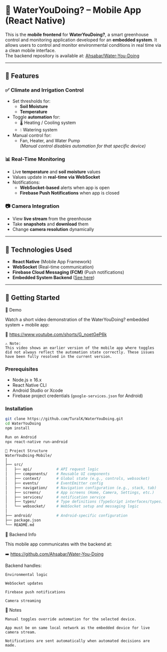 # 🌿 WaterYouDoing? – Mobile App (React Native)

This is the **mobile frontend** for **WaterYouDoing?**, a smart greenhouse control and monitoring application developed for an **embedded system**. It allows users to control and monitor environmental conditions in real time via a clean mobile interface.  
The backend repository is available at: [Ahsabar/Water-You-Doing](https://github.com/Ahsabar/Water-You-Doing)

---

## 📱 Features

### ✅ Climate and Irrigation Control
- Set thresholds for:
  - **Soil Moisture**
  - **Temperature**
- Toggle **automation** for:
  - 🌡️ Heating / Cooling system
  - 💧 Watering system
- Manual control for:
  - Fan, Heater, and Water Pump  
  _(Manual control disables automation for that specific device)_

### 📊 Real-Time Monitoring
- Live **temperature** and **soil moisture** values
- Values update in **real-time via WebSocket**
- Notifications:
  - **WebSocket-based** alerts when app is open
  - **Firebase Push Notifications** when app is closed

### 📷 Camera Integration
- View **live stream** from the greenhouse
- Take **snapshots** and **download** them
- Change **camera resolution** dynamically

---

## 🔌 Technologies Used

- **React Native** (Mobile App Framework)
- **WebSocket** (Real-time communication)
- **Firebase Cloud Messaging (FCM)** (Push notifications)
- **Embedded System Backend** ([See here](https://github.com/Ahsabar/Water-You-Doing))

---

## 🚀 Getting Started

🎥 Demo

Watch a short video demonstration of the WaterYouDoing? embedded system + mobile app:

🔗 https://www.youtube.com/shorts/G_noetGeP6k

    ⚠️ Note:
    This video shows an earlier version of the mobile app where toggles did not always reflect the automation state correctly. These issues have been fully resolved in the current version.

### Prerequisites
- Node.js ≥ 16.x
- React Native CLI
- Android Studio or Xcode
- Firebase project credentials (`google-services.json` for Android)

### Installation

```bash
git clone https://github.com/TuralK/WaterYouDoing.git
cd WaterYouDoing
npm install

Run on Android
npx react-native run-android

📂 Project Structure
WaterYouDoing-Mobile/
│
├── src/
│   ├── api/           # API request logic
│   ├── components/    # Reusable UI components
│   ├── context/       # Global state (e.g., controls, websocket)
│   ├── events/        # EventEmitter config
│   ├── navigation/    # Navigation configuration (e.g., stack, tab)
│   ├── screens/       # App screens (Home, Camera, Settings, etc.)
│   ├── services/      # notification service
│   ├── types/         # Type definitions (TypeScript interfaces/types)
│   └── websocket/     # WebSocket setup and messaging logic
│
├── android/           # Android-specific configuration
├── package.json
└── README.md
```

🔗 Backend Info

This mobile app communicates with the backend at:

➡️ https://github.com/Ahsabar/Water-You-Doing

Backend handles:

    Environmental logic

    WebSocket updates

    Firebase push notifications

    Camera streaming

🔔 Notes

    Manual toggles override automation for the selected device.

    App must be on same local network as the embedded device for live camera stream.

    Notifications are sent automatically when automated decisions are made.
